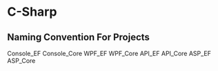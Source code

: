 # C-Sharp

## Naming Convention For Projects

Console_EF
Console_Core
WPF_EF
WPF_Core
API_EF
API_Core
ASP_EF
ASP_Core

